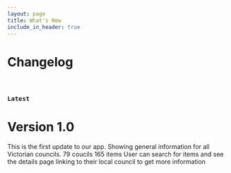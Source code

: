 ```yaml
---
layout: page
title: What's New
include_in_header: true
---
```


# Changelog

<br>

### `Latest`
# **Version 1.0**
This is the first update to our app. 
Showing general information for all Victorian councils.
79 coucils
165 items
User can search for items and see the details page linking to their local council to get more information
